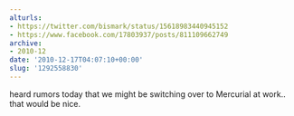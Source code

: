 ```yaml
---
alturls:
- https://twitter.com/bismark/status/15618983440945152
- https://www.facebook.com/17803937/posts/811109662749
archive:
- 2010-12
date: '2010-12-17T04:07:10+00:00'
slug: '1292558830'
---
```


heard rumors today that we might be switching over to Mercurial at work.. that would be nice.

